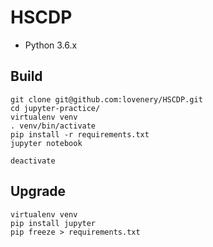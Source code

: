 # HSCDP

- Python 3.6.x

## Build

```
git clone git@github.com:lovenery/HSCDP.git
cd jupyter-practice/
virtualenv venv
. venv/bin/activate
pip install -r requirements.txt
jupyter notebook

deactivate
```

## Upgrade

```shell
virtualenv venv
pip install jupyter
pip freeze > requirements.txt
```
